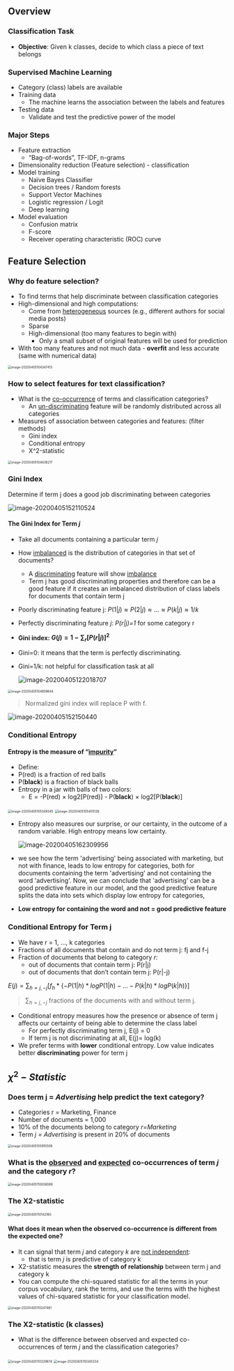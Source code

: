 ## Overview 

### Classification Task

- **Objective**: Given k classes, decide to which class a piece of text belongs

### Supervised Machine Learning

- Category (class) labels are available
- Training data
  - The machine learns the association between the labels and features
- Testing data
  - Validate and test the predictive power of the model

### Major Steps

- Feature extraction
  - “Bag-of-words”, TF-IDF, n-grams
- Dimensionality reduction (Feature selection) - classification
- Model training
  - Naïve Bayes Classifier
  - Decision trees / Random forests
  - Support Vector Machines
  - Logistic regression / Logit
  - Deep learning
- Model evaluation
  - Confusion matrix
  - F-score
  - Receiver operating characteristic (ROC) curve

## Feature Selection

### Why do feature selection?

- To find terms that help discriminate between classification categories
- High-dimensional and high computations:
  - Come from <u>heterogeneous</u> sources (e.g., different authors for social media posts)
  - Sparse
  - High-dimensional (too many features to begin with)
    - Only a small subset of original features will be used for prediction
- With too many features and not much data - **overfit** and less accurate (same with numerical data)

<img src="https://tva1.sinaimg.cn/large/00831rSTgy1gdjblgqqa8j30qk07waar.jpg" alt="image-20200405104347413" style="zoom:50%;" />

### How to select features for text classification?

- What is the <u>co-occurrence</u> of terms and classification categories?
  - An <u>un-discriminating</u> feature will be randomly distributed across all categories
- Measures of association between categories and features: (filter methods)
  - Gini index
  - Conditional entropy 
  - Χ^2-statistic

<img src="https://tva1.sinaimg.cn/large/00831rSTgy1gdjbm9sfdjj30ge074gmm.jpg" alt="image-20200405104438217" style="zoom: 50%;" />

### Gini Index

Determine if term j does a good job discriminating between categories 

![image-20200405152110524](https://tva1.sinaimg.cn/large/00831rSTgy1gdjjm14qbpj310g0dkgn0.jpg)

#### The Gini Index for Term *j*

- Take all documents containing a particular term *j*

- How <u>imbalanced</u> is the distribution of categories in that set of documents?

  - A <u>discriminating</u> feature will show <u>imbalance</u>
  - Term j has good discriminating properties and therefore can be a good feature if it creates an imbalanced distribution of class labels for documents that contain term j

- Poorly discriminating feature j: $P(1|j)≈P(2|j)≈...≈P(k|j)≈1/k$

- Perfectly discriminating feature *j*: *P(r|j)=1* for some category r

- **Gini index: $G(j) = 1 - ∑_r[P(r|j)]^2$** 

- Gini=0: it means that the term is perfectly discriminating.

- Gini=1/k: not helpful for classification task at all

  ![image-20200405122018707](https://tva1.sinaimg.cn/large/00831rSTgy1gdjedtxmotj30ic07emyt.jpg)

<img src="https://tva1.sinaimg.cn/large/00831rSTgy1gdjbqswxw4j30mk0cgta1.jpg" alt="image-20200405104859644" style="zoom:50%;" />

> Normalized gini index will replace P with f.

![image-20200405152150440](https://tva1.sinaimg.cn/large/00831rSTgy1gdjjmowulvj30zq0ai0tn.jpg)

### Conditional Entropy

#### Entropy is the measure of “<u>impurity</u>”

-  Define:
  - P(red) is a fraction of red balls
  - P(**black**) is a fraction of black balls
- Entropy in a jar with balls of two colors:
  - E = -P(red) × log2[P(red)] - P(**black**) × log2[P(**black**)]

<img src="https://tva1.sinaimg.cn/large/00831rSTgy1gdjbvub6j4j30lw0a6q7b.jpg" alt="image-20200405105349345" style="zoom:50%;" />

<img src="https://tva1.sinaimg.cn/large/00831rSTgy1gdjbw2tifbj30em0b2gm6.jpg" alt="image-20200405105405126" style="zoom:50%;" />

- Entropy also measures our surprise, or our certainty, in the outcome of a random variable. High entropy means low certainty. 

  ![image-20200405162309956](https://tva1.sinaimg.cn/large/00831rSTgy1gdjleixzsvj30ka0betdz.jpg)

- we see how the term 'advertising' being associated with marketing, but not with finance, leads to low entropy for categories, both for documents containing the term 'advertising' and not containing the word 'advertising'. Now, we can conclude that 'advertising' can be a good predictive feature in our model, and the good predictive feature splits the data into sets which display low entropy for categories, 

- **Low entropy for containing the word and not = good predictive feature** 

### Conditional Entropy for Term j

- We have r = 1, ..., k categories
- Fractions of all documents that contain and do not term j: fj and f-j
- Fraction of documents that belong to category *r:*
  - out of documents that contain term j: P(r|j)
  - out of documents that don’t contain term j: P(r|-j)

$E(j) = ∑_{h=j,−j} [f_h*\{ -P(1|h)*log P(1|h) -...- P(k|h)*logP(k|h)\}]$ 

> $∑_{h=j,−j}$ fractions of the documents with and without term j.

- Conditional entropy measures how the presence or absence of term j affects our certainty of being able to determine the class label
  - For perfectly discriminating term j, E(j) = 0
  - If term j is not discriminating at all, E(j)= log(k)
- We prefer terms with **lower** conditional entropy. Low value indicates better **discriminating** power for term j 

## $χ^2-Statistic$ 

### Does term j = *Advertising* help predict the text category?

- Categories r = Marketing, Finance
- Number of documents = 1,000
- 10% of the documents belong to category *r=Marketing*
- Term *j = Advertising* is present in 20% of documents

<img src="https://tva1.sinaimg.cn/large/00831rSTgy1gdjc1ecszzj30i608e3zg.jpg" alt="image-20200405105910509" style="zoom:50%;" />

### What is the <u>observed</u> and <u>expected</u> co-occurrences of term *j* and the category *r*?

<img src="https://tva1.sinaimg.cn/large/00831rSTgy1gdjc2e8bkpj30ie08k0tt.jpg" alt="image-20200405110008089" style="zoom:50%;" />

### The Χ2-statistic

<img src="https://tva1.sinaimg.cn/large/00831rSTgy1gdjc40rzu3j30aq07e3yu.jpg" alt="image-20200405110142160" style="zoom:50%;" />

#### What does it mean when the observed co-occurrence is different from the expected one?

- It can signal that term *j* and category *k* are <u>not independent</u>:
  - that is term *j* is predictive of category k
- Χ2-statistic measures the **strength of relationship** between term j and category k
- You can compute the chi-squared statistic for all the terms in your corpus vocabulary, rank the terms, and use the terms with the highest values of chi-squared statistic for your classification model. 

<img src="https://tva1.sinaimg.cn/large/00831rSTgy1gdjc56x5gnj30v00d0dig.jpg" alt="image-20200405110247481" style="zoom:50%;" />

### The Χ2-statistic (k classes)

- What is the difference between observed and expected co- occurrences of term *j* and the classification categories?

<img src="https://tva1.sinaimg.cn/large/00831rSTgy1gdjc5vnexaj30bc040aa4.jpg" alt="image-20200405110329674" style="zoom:50%;" />

<img src="https://tva1.sinaimg.cn/large/00831rSTgy1gdjc64x5n0j30t6052751.jpg" alt="image-20200405110345334" style="zoom:50%;" />

